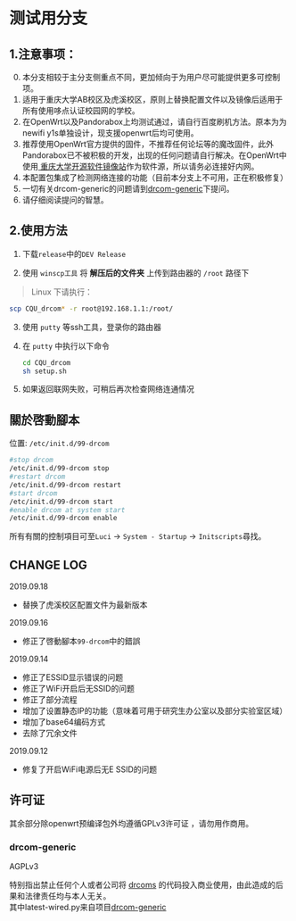 # 测试用分支

## 1.注意事项：
0. 本分支相较于主分支侧重点不同，更加倾向于为用户尽可能提供更多可控制项。
1. 适用于重庆大学AB校区及虎溪校区，原则上替换配置文件以及镜像后适用于所有使用哆点认证校园网的学校。
2. 在OpenWrt以及Pandorabox上均测试通过，请自行百度刷机方法。原本为为newifi y1s单独设计，现支援openwrt后均可使用。
3. 推荐使用OpenWrt官方提供的固件，不推荐任何论坛等的魔改固件，此外Pandorabox已不被积极的开发，出现的任何问题请自行解决。在OpenWrt中使用[ 重庆大学开源软件镜像站](http://mirrors.cqu.edu.cn/openwrt/)作为软件源，所以请务必连接好内网。
4. 本配置包集成了检测网络连接的功能（目前本分支上不可用，正在积极修复）
5. 一切有关drcom-generic的问题请到[drcom-generic](https://github.com/drcom-generic)下提问。
6. 请仔细阅读提问的智慧。

## 2.使用方法

1. 下载`release`中的`DEV Release`

2. 使用 `winscp工具` 将 __解压后的文件夹__ 上传到路由器的 `/root` 路径下
> Linux 下请执行：
```bash
scp CQU_drcom* -r root@192.168.1.1:/root/
```

3. 使用 `putty` 等ssh工具，登录你的路由器

4. 在 `putty` 中执行以下命令

   ``` bash
   cd CQU_drcom
   sh setup.sh
   ```

5. 如果返回联网失败，可稍后再次检查网络连通情况

## 關於啓動腳本
位置: `/etc/init.d/99-drcom`
```sh
#stop drcom
/etc/init.d/99-drcom stop
#restart drcom
/etc/init.d/99-drcom restart
#start drcom
/etc/init.d/99-drcom start
#enable drcom at system start
/etc/init.d/99-drcom enable
```
所有有關的控制項目可至`Luci` -> `System - Startup` -> `Initscripts`尋找。
## CHANGE LOG
2019.09.18
- 替换了虎溪校区配置文件为最新版本

2019.09.16
- 修正了啓動腳本`99-drcom`中的錯誤

2019.09.14
- 修正了ESSID显示错误的问题
- 修正了WiFi开启后无SSID的问题
- 修正了部分流程
- 增加了设置静态IP的功能（意味着可用于研究生办公室以及部分实验室区域）
- 增加了base64编码方式
- 去除了冗余文件

2019.09.12
- 修复了开启WiFi电源后无E SSID的问题

## 许可证
其余部分除openwrt预编译包外均遵循GPLv3许可证 ，请勿用作商用。
### drcom-generic
AGPLv3

特别指出禁止任何个人或者公司将 [drcoms](http://github.com/drcoms/) 的代码投入商业使用，由此造成的后果和法律责任均与本人无关。
</br>
其中latest-wired.py来自项目[drcom-generic](https://github.com/drcoms/drcom-generic)
